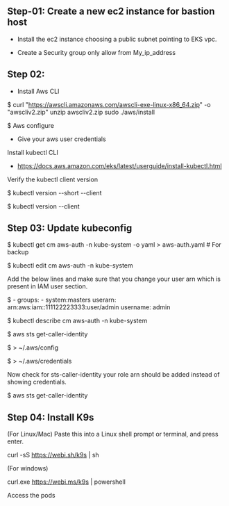 
## Step-01: Create a new ec2 instance for bastion host

* Install the ec2 instance choosing a public subnet pointing to EKS vpc.

* Create a Security group only allow from My_ip_address

## Step 02:

* Install Aws CLI

$ curl "https://awscli.amazonaws.com/awscli-exe-linux-x86_64.zip" -o "awscliv2.zip"
unzip awscliv2.zip
sudo ./aws/install

$ Aws configure

* Give your aws user credentials

Install kubectl CLI

* https://docs.aws.amazon.com/eks/latest/userguide/install-kubectl.html

Verify the kubectl client version

$ kubectl version --short --client

$ kubectl version --client

## Step 03: Update kubeconfig

$ kubectl get cm aws-auth -n kube-system -o yaml > aws-auth.yaml		# For backup

$ kubectl edit cm aws-auth -n kube-system

Add the below lines and make sure that you change your user arn which is present in IAM user section.

$ - groups:
      - system:masters
      userarn: arn:aws:iam::111122223333:user/admin
      username: admin

$ kubectl describe cm aws-auth -n kube-system

$ aws sts get-caller-identity

$ > ~/.aws/config

$ > ~/.aws/credentials

Now check for sts-caller-identity your role arn should be added instead of showing credentials.

$ aws sts get-caller-identity

## Step 04: Install K9s

(For Linux/Mac) Paste this into a Linux shell prompt or terminal, and press enter.

curl -sS https://webi.sh/k9s | sh

(For windows)

curl.exe https://webi.ms/k9s | powershell

Access the pods






